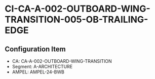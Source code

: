 # CI-CA-A-002-OUTBOARD-WING-TRANSITION-005-OB-TRAILING-EDGE

## Configuration Item
- CA: CA-A-002-OUTBOARD-WING-TRANSITION
- Segment: A-ARCHITECTURE
- AMPEL: AMPEL-24-BWB

